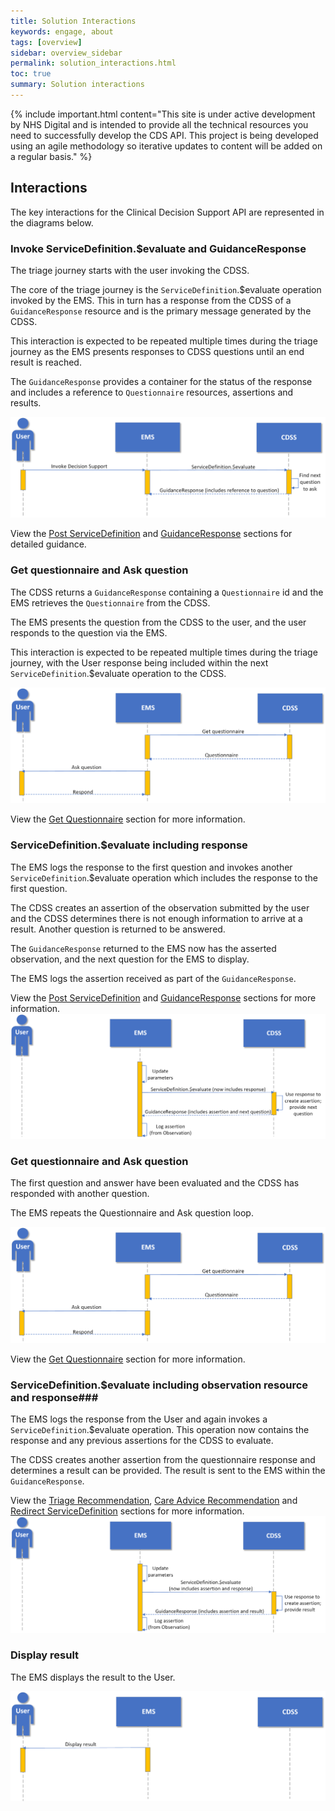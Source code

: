 ```yaml
---
title: Solution Interactions
keywords: engage, about
tags: [overview]
sidebar: overview_sidebar
permalink: solution_interactions.html
toc: true
summary: Solution interactions
---
```


{% include important.html content="This site is under active development by NHS Digital and is intended to provide all the technical resources you need to successfully develop the CDS API. This project is being developed using an agile methodology so iterative updates to content will be added on a regular basis." %}


## Interactions ##

The key interactions for the Clinical Decision Support API are represented in the diagrams below.

### Invoke ServiceDefinition.$evaluate and GuidanceResponse ###

The triage journey starts with the user invoking the CDSS.

The core of the triage journey is the `ServiceDefinition`.$evaluate operation invoked by the EMS. This in turn has a response from the CDSS of a `GuidanceResponse` resource and is the primary message generated by the CDSS.

This interaction is expected to be repeated multiple times during the triage journey as the EMS presents responses to CDSS questions until an end result is reached. 

The `GuidanceResponse` provides a container for the status of the response and includes a reference to `Questionnaire` resources, assertions and results.

[![Diagram showing UEC Digital Integration Programme invoke decision support interaction](images/solution/invoke-decision-support.png)](/api_get_service_definition.html)

View the [Post ServiceDefinition](/api_post_service_definition.html) and [GuidanceResponse](/api_guidance_response.html) sections for detailed guidance.


### Get questionnaire and Ask question ###

The CDSS returns a `GuidanceResponse` containing a `Questionnaire` id and the EMS retrieves the `Questionnaire` from the CDSS.

The EMS presents the question from the CDSS to the user, and the user responds to the question via the EMS.

This interaction is expected to be repeated multiple times during the triage journey, with the User response being included within the next `ServiceDefinition`.$evaluate operation to the CDSS.

![Diagram showing UEC Digital Integration Programme ask question interaction](images/solution/get-ask-questionnaire.png)

View the [Get Questionnaire](/api_get_questionnaire.html) section for more information.


### ServiceDefinition.$evaluate including response ###
The EMS logs the response to the first question and invokes another `ServiceDefinition`.$evaluate operation which includes the response to the first question.

The CDSS creates an assertion of the observation submitted by the user and the CDSS determines there is not enough information to arrive at a result. Another question is returned to be answered.
 
The `GuidanceResponse` returned to the EMS now has the asserted observation, and the next question for the EMS to display.

The EMS logs the assertion received as part of the `GuidanceResponse`.

View the [Post ServiceDefinition](/api_post_service_definition.html) and [GuidanceResponse](/api_guidance_response.html) sections for more information.
![Diagram showing UEC Digital Integration Programme servicedefinition evaluate response interaction](images/solution/servicedefinition-evaluate-response.png)

### Get questionnaire and Ask question ###

The first question and answer have been evaluated and the CDSS has responded with another question.

The EMS repeats the Questionnaire and Ask question loop.

![Diagram showing UEC Digital Integration Programme ask question interaction](images/solution/get-ask-questionnaire.png)

View the [Get Questionnaire](/api_get_questionnaire.html) section for more information.

### ServiceDefinition.$evaluate including observation resource and response###
The EMS logs the response from the User and again invokes a `ServiceDefinition`.$evaluate operation. This operation now contains the response and any previous assertions for the CDSS to evaluate.

The CDSS creates another assertion from the questionnaire response and determines a result can be provided. The result is sent to the EMS within the `GuidanceResponse`.

View the [Triage Recommendation](/api_referral_request.html), [Care Advice Recommendation](/api_care_plan.html) and [Redirect  ServiceDefinition](api_redirect_service_definition.html) sections for more information.
![Diagram showing UEC Digital Integration Programme servicedefinition evaluate response assertion interaction](images/solution/servicedefinition-evaluate-response-assertion.png)

### Display result ###
The EMS displays the result to the User.

![Diagram showing UEC Digital Integration Programme display result interaction](images/solution/display-result.png)
